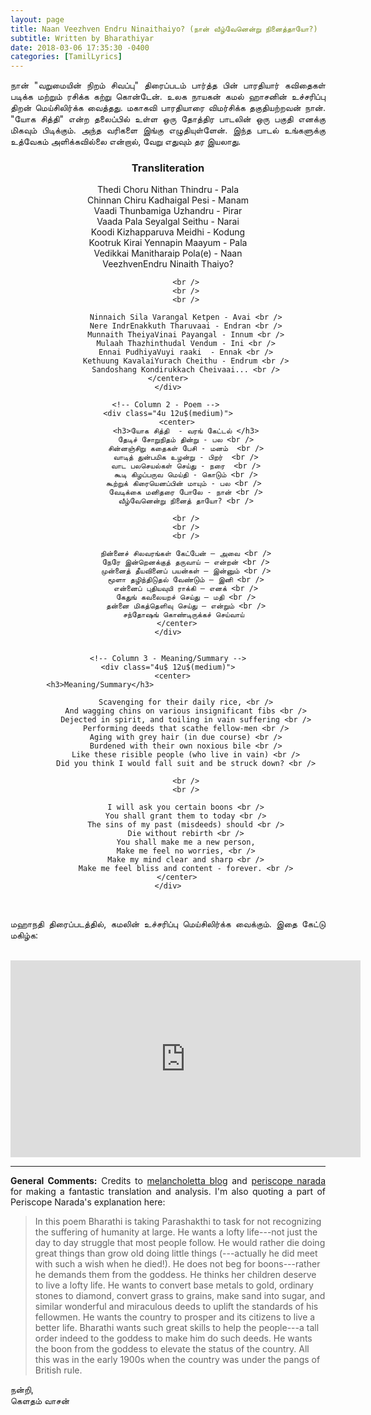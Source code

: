 ```yaml
---
layout: page
title: Naan Veezhven Endru Ninaithaiyo? (நான் வீழ்வேனென்று நினைத்தாயோ?)
subtitle: Written by Bharathiyar
date: 2018-03-06 17:35:30 -0400
categories: [TamilLyrics]
---
```


<p align="justify"> நான் "வறுமையின் நிறம் சிவப்பு" திரைப்படம் பார்த்த பின் பாரதியார் கவிதைகள் படிக்க மற்றும் ரசிக்க கற்று கொன்டேன். உலக நாயகன் கமல் ஹாசனின் உச்சரிப்பு திறன் மெய்சிலிர்க்க வைத்தது. மகாகவி பாரதியாரை விமர்சிக்க தகுதியற்றவன் நான். "யோக சித்தி" என்ற தலைப்பில் உள்ள ஒரு தோத்திர பாடலின் ஒரு பகுதி எனக்கு மிகவும் பிடிக்கும். அந்த வரிகளை இங்கு எழுதியுள்ளேன். இந்த பாடல் உங்களுக்கு உத்வேகம் அளிக்கவில்லை என்றால், வேறு எதுவும் தர இயலாது. </p>

<div class="row">
    <!-- Column 1 - Transliteration -->
    <div class="4u 12u$(medium)">
        <center>  
            <h3>Transliteration</h3>                                                                              
            Thedi Choru Nithan Thindru - Pala  <br />
            Chinnan Chiru Kadhaigal Pesi - Manam <br />
            Vaadi Thunbamiga Uzhandru - Pirar <br />
            Vaada Pala Seyalgal Seithu - Narai <br />
            Koodi Kizhapparuva Meidhi - Kodung <br />
            Kootruk Kirai Yennapin Maayum - Pala <br />
            Vedikkai Manitharaip Pola(e) - Naan <br />
            VeezhvenEndru Ninaith Thaiyo? <br />

            <br />
            <br />
            <br />

            Ninnaich Sila Varangal Ketpen - Avai <br />
            Nere IndrEnakkuth Tharuvaai - Endran <br />
            Munnaith TheiyaVinai Payangal - Innum <br />
            Mulaah Thazhinthudal Vendum - Ini <br />
            Ennai PudhiyaVuyi raaki  - Ennak <br />
            Kethuung KavalaiYurach Cheithu - Endrum <br />
            Sandoshang Kondirukkach Cheivaai... <br />
        </center>    
    </div>

    <!-- Column 2 - Poem --> 
    <div class="4u 12u$(medium)">
        <center>
            <h3>யோக சித்தி  - வரங் கேட்டல் </h3>
            தேடிச் சோறுநிதம் தின்று - பல <br />
            சின்னஞ்சிறு கதைகள் பேசி - மனம்  <br />
            வாடித் துன்பமிக உழன்று - பிறர்  <br />
            வாட பலசெயல்கள் செய்து - நரை  <br />
            கூடி கிழப்பருவ மெய்தி - கொடும் <br />
            கூற்றுக் கிரையெனப்பின் மாயும் - பல <br /> 
            வேடிக்கை மனிதரை போலே - நான் <br />
            வீழ்வேனென்று நினைத் தாயோ? <br />

            <br />
            <br />
            <br />

            நின்னைச் சிலவரங்கள் கேட்பேன் – அவை <br />
            நேரே இன்றெனக்குத் தருவாய் – என்றன் <br />
            முன்னைத் தீயவினைப் பயன்கள் – இன்னும் <br />
            மூளா தழிந்திடுதல் வேண்டும் – இனி <br />
            என்னைப் புதியவுயி ராக்கி – எனக் <br />
            கேதுங் கவலையறச் செய்து – மதி <br />
            தன்னை மிகத்தெளிவு செய்து – என்றும் <br />
            சந்தோஷங் கொண்டிருக்கச் செய்வாய் 
        </center>
    </div>


    <!-- Column 3 - Meaning/Summary -->
    <div class="4u$ 12u$(medium)">
        <center>  
            <h3>Meaning/Summary</h3>                                                                              

            Scavenging for their daily rice, <br />
            And wagging chins on various insignificant fibs <br />
            Dejected in spirit, and toiling in vain suffering <br />
            Performing deeds that scathe fellow-men <br />
            Aging with grey hair (in due course) <br />
            Burdened with their own noxious bile <br />
            Like these risible people (who live in vain) <br />
            Did you think I would fall suit and be struck down? <br />

            <br />
            <br />

            I will ask you certain boons <br />
            You shall grant them to today <br />
            The sins of my past (misdeeds) should <br />
            Die without rebirth <br />
            You shall make me a new person,
            Make me feel no worries, <br />
            Make my mind clear and sharp <br />
            Make me feel bliss and content - forever. <br />
        </center>
    </div>
</div>   

<br>
<p align="justify"> மஹாநதி திரைப்படத்தில், கமலின் உச்சரிப்பு மெய்சிலிர்க்க வைக்கும். இதை கேட்டு மகிழ்க:</p>
<br>

<center><iframe width="560" height="315" src="https://www.youtube.com/embed/qlsdfsHtiks" frameborder="0" allow="autoplay; encrypted-media" allowfullscreen></iframe></center> 

<!-- ----------------------------------------------------------------------------------------------------------------- -->
<hr class="major" />

<p align="justify"> <b>General Comments:</b> Credits to <a href="http://melancholetta.blogspot.ca/2005/03/vedikkai-manidhar-tamil-risible-people.html">melancholetta blog</a> and <a href="http://periscope-narada.blogspot.ca/2017/04/yoga-siddhi.html">periscope narada</a> for making a fantastic translation and analysis. I'm also quoting a part of Periscope Narada's explanation here: </p>

<blockquote>In this poem Bharathi is taking Parashakthi to task for not recognizing the suffering of humanity at large. He wants a lofty life---not just the day to day struggle that most people follow. He would rather die doing great things than grow old doing little things (---actually he did meet with such a wish when he died!).  He does not beg for boons---rather he demands them from the goddess. He thinks her children deserve to live a lofty life. He wants to convert base metals to gold, ordinary stones to diamond, convert grass to grains, make sand into sugar, and similar wonderful and miraculous deeds to uplift the standards of his fellowmen.  He wants the country to prosper and its citizens to live a better life. Bharathi wants such great skills to help the people---a tall order indeed to the goddess to make him do such deeds. He wants the boon from the goddess to elevate the status of the country. All this was in the early 1900s when the country was under the pangs of British rule.</blockquote> 

<p> நன்றி, <br>
    கெளதம் வாசன் </p>            